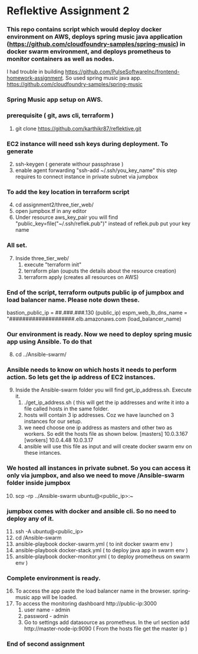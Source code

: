 # Reflektive Assignment 2
### This repo contains script which would deploy docker environment on AWS, deploys spring music java application (https://github.com/cloudfoundry-samples/spring-music) in docker swarm environment, and deploys prometheus to monitor containers as well as nodes.
I had trouble in building https://github.com/PulseSoftwareInc/frontend-homework-assignment.
So used spring music java app. https://github.com/cloudfoundry-samples/spring-music

### Spring Music app setup on AWS.
### prerequisite ( git, aws cli, terraform )
1. git clone https://github.com/karthikr87/reflektive.git
### EC2 instance will need ssh keys during deployment. To generate
2. ssh-keygen ( generate withour passphrase )
3. enable agent forwarding "ssh-add ~/.ssh/you_key_name" this step requires to connect instance in private subnet via jumpbox
### To add the key location in terraform script
4. cd assignment2/three_tier_web/
5. open jumpbox.tf in any editor
6. Under resource aws_key_pair you will find "public_key=file("~/.ssh/reflek.pub")" instead of reflek.pub put your key name
### All set.
7. Inside three_tier_web/
   1. execute "terraform init"
   2. terraform plan (ouputs the details about the resource creation)
   3. terraform apply (creates all resources on AWS)
### End of the script, terraform outputs public ip of jumpbox and load balancer name. Please note down these.
bastion_public_ip = ##.###.###.130 (public_ip)
espm_web_lb_dns_name = "####################.elb.amazonaws.com (load_balancer_name)

### Our environment is ready. Now we need to deploy spring music app using Ansible. To do that
8. cd ../Ansible-swarm/

### Ansible needs to know on which hosts it needs to perform action. So lets get the ip address of EC2 instances.
9. Inside the Ansible-swarm folder you will find get_ip_address.sh. Execute it.
   1. ./get_ip_address.sh ( this will get the ip addresses and write it into a file called hosts in the same folder.
   2. hosts will contain 3 ip addresses. Coz we have launched on 3 instances for our setup.
   3. we need choose one ip address as masters and other two as workers. So edit the hosts file as shown below.
      [masters]
      10.0.3.167
      [workers]
      10.0.4.48
      10.0.3.17
   4. ansible will use this file as input and will create docker swarm env on these intances.

### We hosted all instances in private subnet. So you can access it only via jumpbox, and also we need to move /Ansible-swarm folder inside jumpbox
10. scp -rp ../Ansible-swarm ubuntu@<public_ip>:~

### jumpbox comes with docker and ansible cli. So no need to deploy any of it.
11. ssh -A ubuntu@<public_ip>
12. cd /Ansible-swarm
13. ansible-playbook docker-swarm.yml ( to init docker swarm env )
14. ansible-playbook docker-stack.yml ( to deploy java app in swarm env )
15. ansible-playbook docker-monitor.yml ( to deploy prometheus on swarm env )

### Complete environment is ready.
16. To access the app paste the load balancer name in the browser. spring-music app will be loaded.
17. To access the monitoring dashboard http://public-ip:3000
    1. user name - admin
    2. password - admin
    3. Go to settings add datasource as prometheus.
       In the url section add http://master-node-ip:9090 ( From the hosts file get the master ip )
### End of second assignment
